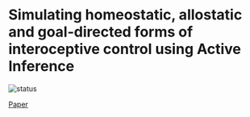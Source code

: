 # Simulating homeostatic, allostatic and goal-directed forms of interoceptive control using Active Inference


![status](https://img.shields.io/badge/status-development-orange)

[Paper](https://www.biorxiv.org/content/10.1101/2021.02.16.431365v1.abstract)
